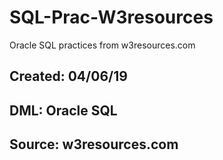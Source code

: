 # SQL-Prac-W3resources
Oracle SQL practices from w3resources.com

## Created: 04/06/19
## DML: Oracle SQL
## Source: w3resources.com

